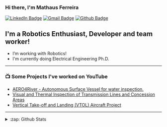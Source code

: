 ### Hi there, I'm Mathaus Ferreira

[![LinkedIn Badge](https://img.shields.io/badge/-MathausFerreira-blue?style=flat-square&logo=Linkedin&logoColor=white&link=https://https://www.linkedin.com/in/mathaus-ferreira-779674a1/)](https://www.linkedin.com/in/mathaus-ferreira-779674a1/)
[![Gmail Badge](https://img.shields.io/badge/-mathaus.silva@engenharia.ufjf;br-c14438?style=flat-square&logo=Gmail&logoColor=white&link=mailto:mathaus.silva@engenharia.ufjf.br)](mailto:mathaus.silva@engenharia.ufjf.br)
[![Github Badge](https://img.shields.io/badge/-MathausFerreira-black?style=flat-square&logo=Github&logoColor=white&link=https://github.com/MathausFerreira/)](https://github.com/MathausFerreira/)

## I'm a Robotics Enthusiast, Developer and team worker!
-  I’m working with Robotics!
-  I'm currently doing Electrical Engineering Ph.D. 


<!-- ### Connect with me:

[<img align="left" alt="Mathaus | LinkedIn" width="22px" src="https://cdn.jsdelivr.net/npm/simple-icons@v3/icons/linkedin.svg" />][linkedin]
[<img align="left" alt="Mathaus | Instagram" width="22px" src="https://cdn.jsdelivr.net/npm/simple-icons@v3/icons/instagram.svg" />][instagram] -->


<!-- <br /> -->

---

### 📺 Some Projects I've worked on YouTube 

<!-- YOUTUBE:START -->
- [AERO4River - Autonomous Surface Vessel for water inspection.](https://youtu.be/k-qC-Ms_5H4?list=PLxg9pywnxQpUn4iu7AmneZ1QmxKdCABWT)
- [Visual and Thermal Inspection of Transmission Lines and Concession Areas](https://www.youtube.com/watch?v=jHhmqaPVnIc)
- [Vertical Take-off and Landing (VTOL) Aircraft Project](https://www.youtube.com/watch?v=Ytr9HvbpxvU&t=250s)
<!-- YOUTUBE:END -->
---

<details>
  <summary>:zap: Github Stats</summary>

  <img align="left" alt="Mathaus Github Stats" src="https://github-readme-stats.MathausFerreira.vercel.app/api?username=MathausFerreira&show_icons=true&hide_border=true" />

</details>

